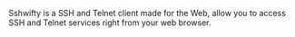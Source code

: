 Sshwifty is a SSH and Telnet client made for the Web, allow you to access SSH and Telnet services right from your web browser.